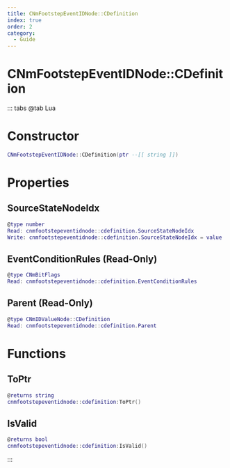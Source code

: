 ```yaml
---
title: CNmFootstepEventIDNode::CDefinition
index: true
order: 2
category:
  - Guide
---
```


# CNmFootstepEventIDNode::CDefinition

::: tabs
@tab Lua
# Constructor
```lua
CNmFootstepEventIDNode::CDefinition(ptr --[[ string ]])
```
# Properties
## SourceStateNodeIdx 
```lua
@type number
Read: cnmfootstepeventidnode::cdefinition.SourceStateNodeIdx
Write: cnmfootstepeventidnode::cdefinition.SourceStateNodeIdx = value
```
## EventConditionRules (Read-Only)
```lua
@type CNmBitFlags
Read: cnmfootstepeventidnode::cdefinition.EventConditionRules
```
## Parent (Read-Only)
```lua
@type CNmIDValueNode::CDefinition
Read: cnmfootstepeventidnode::cdefinition.Parent
```
# Functions
## ToPtr
```lua
@returns string
cnmfootstepeventidnode::cdefinition:ToPtr()
```
## IsValid
```lua
@returns bool
cnmfootstepeventidnode::cdefinition:IsValid()
```

:::